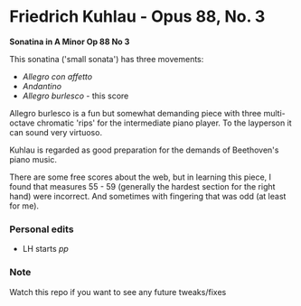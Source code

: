 # Friedrich Kuhlau - Opus 88, No. 3

**Sonatina in A Minor Op 88 No 3**

This sonatina ('small sonata') has three movements:

  * *Allegro con affetto*
  * *Andantino*
  * *Allegro burlesco* - this score

Allegro burlesco is a fun but somewhat demanding piece with three multi-octave chromatic 'rips'
for the intermediate piano player. To the layperson it can sound very virtuoso.

Kuhlau is regarded as good preparation for the demands of Beethoven's piano music.

There are some free scores about the web, but in learning this piece, I found that measures 55 - 59 (generally
the hardest section for the right hand) were incorrect. And sometimes with fingering that was odd
(at least for me).


### Personal edits

- LH starts *pp*

### Note

Watch this repo if you want to see any future tweaks/fixes

